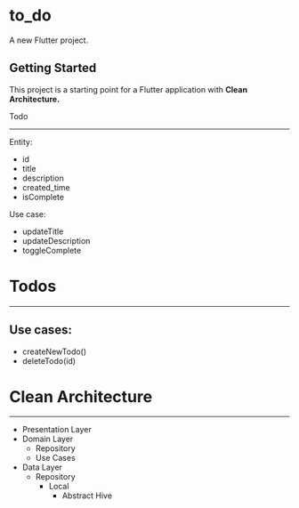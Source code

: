 
# to_do

A new Flutter project.

## Getting Started

This project is a starting point for a Flutter application with **Clean Architecture.**

Todo

---

Entity:

- id
- title
- description
- created_time
- isComplete

Use case:

- updateTitle
- updateDescription
- toggleComplete

# Todos

---

## Use cases:

- createNewTodo()
- deleteTodo(id)


    

# Clean Architecture

---

- Presentation Layer
- Domain Layer
  - Repository
  - Use Cases
- Data Layer
  - Repository
    - Local
      - Abstract 		Hive

